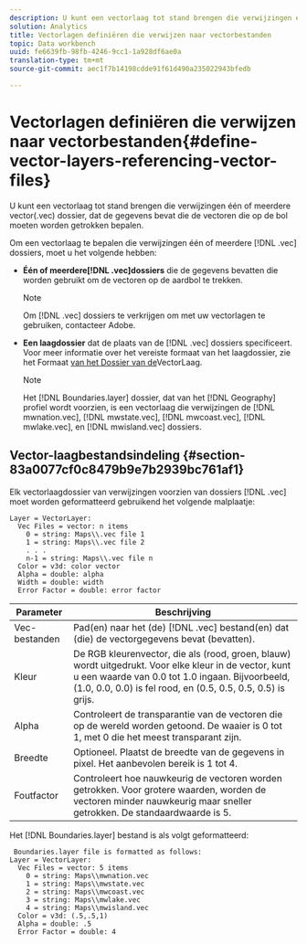 ```yaml
---
description: U kunt een vectorlaag tot stand brengen die verwijzingen één of meerdere vector(.vec) dossier, dat de gegevens bevat die de vectoren die op de bol moeten worden getrokken bepalen.
solution: Analytics
title: Vectorlagen definiëren die verwijzen naar vectorbestanden
topic: Data workbench
uuid: fe6639fb-98fb-4246-9cc1-1a928df6ae0a
translation-type: tm+mt
source-git-commit: aec1f7b14198cdde91f61d490a235022943bfedb

---
```



# Vectorlagen definiëren die verwijzen naar vectorbestanden{#define-vector-layers-referencing-vector-files}

U kunt een vectorlaag tot stand brengen die verwijzingen één of meerdere vector(.vec) dossier, dat de gegevens bevat die de vectoren die op de bol moeten worden getrokken bepalen.

Om een vectorlaag te bepalen die verwijzingen één of meerdere [!DNL .vec] dossiers, moet u het volgende hebben:

* **Één of meerdere[!DNL .vec]dossiers** die de gegevens bevatten die worden gebruikt om de vectoren op de aardbol te trekken.

   >[!NOTE]
   >
   >Om [!DNL .vec] dossiers te verkrijgen om met uw vectorlagen te gebruiken, contacteer Adobe.

* **Een laagdossier** dat de plaats van de [!DNL .vec] dossiers specificeert. Voor meer informatie over het vereiste formaat van het laagdossier, zie het Formaat [van het Dossier van de](../../../../home/c-get-started/c-im-layers/c-vctr-layers/c-ref-vctr-files.md#section-83a0077cf0c8479b9e7b2939bc761af1)VectorLaag.

   >[!NOTE]
   >
   >Het [!DNL Boundaries.layer] dossier, dat van het [!DNL Geography] profiel wordt voorzien, is een vectorlaag die verwijzingen de [!DNL mwnation.vec], [!DNL mwstate.vec], [!DNL mwcoast.vec], [!DNL mwlake.vec], en [!DNL mwisland.vec] dossiers.

## Vector-laagbestandsindeling {#section-83a0077cf0c8479b9e7b2939bc761af1}

Elk vectorlaagdossier van verwijzingen voorzien van dossiers [!DNL .vec] moet worden geformatteerd gebruikend het volgende malplaatje:

```
Layer = VectorLayer:
  Vec Files = vector: n items
    0 = string: Maps\\.vec file 1
    1 = string: Maps\\.vec file 2
    . . .
    n-1 = string: Maps\\.vec file n
  Color = v3d: color vector
  Alpha = double: alpha
  Width = double: width
  Error Factor = double: error factor
```

| Parameter | Beschrijving |
|---|---|
| Vec-bestanden | Pad(en) naar het (de) [!DNL .vec] bestand(en) dat (die) de vectorgegevens bevat (bevatten). |
| Kleur | De RGB kleurenvector, die als (rood, groen, blauw) wordt uitgedrukt. Voor elke kleur in de vector, kunt u een waarde van 0.0 tot 1.0 ingaan. Bijvoorbeeld, (1.0, 0.0, 0.0) is fel rood, en (0.5, 0.5, 0.5, 0.5) is grijs. |
| Alpha | Controleert de transparantie van de vectoren die op de wereld worden getoond. De waaier is 0 tot 1, met 0 die het meest transparant zijn. |
| Breedte | Optioneel. Plaatst de breedte van de gegevens in pixel. Het aanbevolen bereik is 1 tot 4. |
| Foutfactor | Controleert hoe nauwkeurig de vectoren worden getrokken. Voor grotere waarden, worden de vectoren minder nauwkeurig maar sneller getrokken. De standaardwaarde is 5. |

Het [!DNL Boundaries.layer] bestand is als volgt geformatteerd:

```
 Boundaries.layer file is formatted as follows:
Layer = VectorLayer:
  Vec Files = vector: 5 items
    0 = string: Maps\\mwnation.vec
    1 = string: Maps\\mwstate.vec
    2 = string: Maps\\mwcoast.vec
    3 = string: Maps\\mwlake.vec
    4 = string: Maps\\mwisland.vec
  Color = v3d: (.5,.5,1)
  Alpha = double: .5
  Error Factor = double: 4
```

